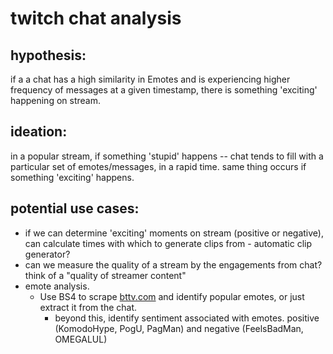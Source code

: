 # twitch chat analysis

## hypothesis:
if a a chat has a high similarity in Emotes and is experiencing higher frequency of messages at a given timestamp,
there is something 'exciting' happening on stream.

## ideation:
in a popular stream, if something 'stupid' happens -- chat tends to fill with a particular set of emotes/messages, in a rapid time. same thing occurs if something 'exciting' happens.

## potential use cases:
- if we can determine 'exciting' moments on stream (positive or negative), can calculate times with which to generate clips from - automatic clip generator?
- can we measure the quality of a stream by the engagements from chat? think of a "quality of streamer content"
- emote analysis. 
  - Use BS4 to scrape [bttv.com](https://betterttv.com/emotes/top) and identify popular emotes, or just extract it from the chat.
    - beyond this, identify sentiment associated with emotes. positive (KomodoHype, PogU, PagMan) and negative (FeelsBadMan, OMEGALUL)
